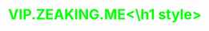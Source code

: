 <h1 style="text-align: center;"><span style="color: lime;"><strong>VIP.ZEAKING.ME</strong></sp$<br><\h1 style>

